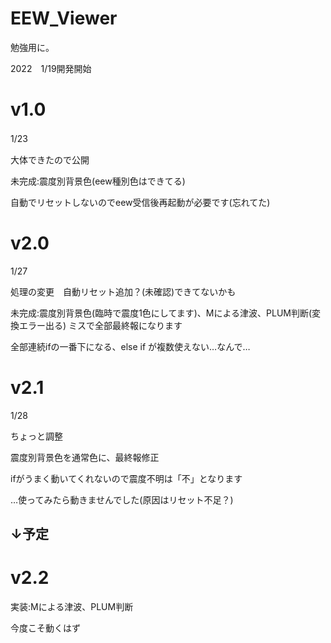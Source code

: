 # EEW_Viewer

勉強用に。

2022　1/19開発開始

# v1.0
1/23　

大体できたので公開

未完成:震度別背景色(eew種別色はできてる)

自動でリセットしないのでeew受信後再起動が必要です(忘れてた)


# v2.0
1/27

処理の変更　自動リセット追加？(未確認)できてないかも

未完成:震度別背景色(臨時で震度1色にしてます)、Mによる津波、PLUM判断(変換エラー出る)
ミスで全部最終報になります

全部連続ifの一番下になる、else if が複数使えない…なんで…

# v2.1
1/28

ちょっと調整

震度別背景色を通常色に、最終報修正

ifがうまく動いてくれないので震度不明は「不」となります

…使ってみたら動きませんでした(原因はリセット不足？)

## ↓予定

# v2.2 


実装:Mによる津波、PLUM判断

今度こそ動くはず







